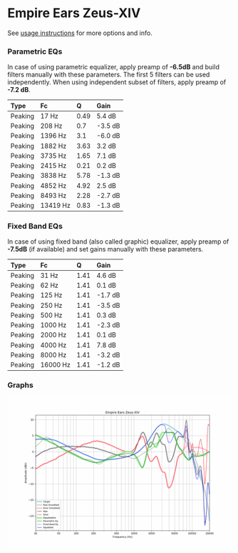 # Empire Ears Zeus-XIV
See [usage instructions](https://github.com/jaakkopasanen/AutoEq#usage) for more options and info.

### Parametric EQs
In case of using parametric equalizer, apply preamp of **-6.5dB** and build filters manually
with these parameters. The first 5 filters can be used independently.
When using independent subset of filters, apply preamp of **-7.2 dB**.

| Type    | Fc       |    Q | Gain    |
|:--------|:---------|:-----|:--------|
| Peaking | 17 Hz    | 0.49 | 5.4 dB  |
| Peaking | 208 Hz   | 0.7  | -3.5 dB |
| Peaking | 1396 Hz  | 3.1  | -6.0 dB |
| Peaking | 1882 Hz  | 3.63 | 3.2 dB  |
| Peaking | 3735 Hz  | 1.65 | 7.1 dB  |
| Peaking | 2415 Hz  | 0.21 | 0.2 dB  |
| Peaking | 3838 Hz  | 5.78 | -1.3 dB |
| Peaking | 4852 Hz  | 4.92 | 2.5 dB  |
| Peaking | 8493 Hz  | 2.28 | -2.7 dB |
| Peaking | 13419 Hz | 0.83 | -1.3 dB |

### Fixed Band EQs
In case of using fixed band (also called graphic) equalizer, apply preamp of **-7.5dB**
(if available) and set gains manually with these parameters.

| Type    | Fc       |    Q | Gain    |
|:--------|:---------|:-----|:--------|
| Peaking | 31 Hz    | 1.41 | 4.6 dB  |
| Peaking | 62 Hz    | 1.41 | 0.1 dB  |
| Peaking | 125 Hz   | 1.41 | -1.7 dB |
| Peaking | 250 Hz   | 1.41 | -3.5 dB |
| Peaking | 500 Hz   | 1.41 | 0.3 dB  |
| Peaking | 1000 Hz  | 1.41 | -2.3 dB |
| Peaking | 2000 Hz  | 1.41 | 0.1 dB  |
| Peaking | 4000 Hz  | 1.41 | 7.8 dB  |
| Peaking | 8000 Hz  | 1.41 | -3.2 dB |
| Peaking | 16000 Hz | 1.41 | -1.2 dB |

### Graphs
![](./Empire%20Ears%20Zeus-XIV.png)